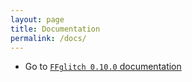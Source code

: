 ```yaml
---
layout: page
title: Documentation
permalink: /docs/
---
```


* Go to [`FFglitch 0.10.0` documentation](0.10.0)
